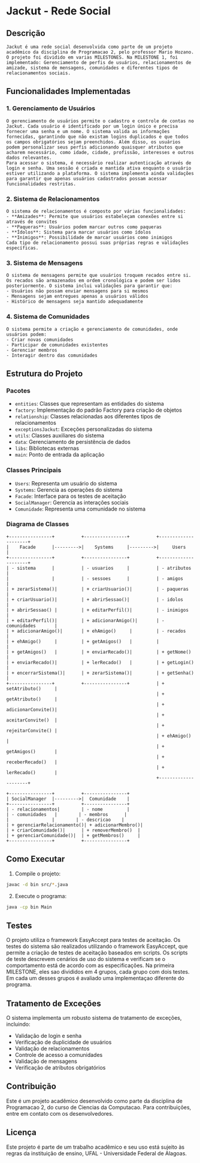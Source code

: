# Jackut - Rede Social

## Descrição
    Jackut é uma rede social desenvolvida como parte de um projeto acadêmico da disciplina de Programacao 2, pelo professor Mario Hozano.
    O projeto foi dividido em varias MILESTONES. Na MILESTONE 1, foi implementado: Gerenciamento de perfis de usuários, relacionamentos de amizade, sistema de mensagens, comunidades e diferentes tipos de relacionamentos sociais.

## Funcionalidades Implementadas

### 1. Gerenciamento de Usuários
    O gerenciamento de usuários permite o cadastro e controle de contas no Jackut. Cada usuário é identificado por um login único e precisa fornecer uma senha e um nome. O sistema valida as informações fornecidas, garantindo que não existam logins duplicados e que todos os campos obrigatórios sejam preenchidos. Além disso, os usuários podem personalizar seus perfis adicionando quaisquer atributos que acharem necessário, como idade, cidade, profissão, interesses e outros dados relevantes.
    Para acessar o sistema, é necessário realizar autenticação através de login e senha. Uma sessão é criada e mantida ativa enquanto o usuário estiver utilizando a plataforma. O sistema implementa ainda validações para garantir que apenas usuários cadastrados possam acessar funcionalidades restritas.

### 2. Sistema de Relacionamentos
    O sistema de relacionamentos é composto por várias funcionalidades:
    - **Amizades**: Permite que usuários estabeleçam conexões entre si através de convites
    - **Paqueras**: Usuários podem marcar outros como paqueras
    - **Ídolos**: Sistema para marcar usuários como ídolos
    - **Inimigos**: Possibilidade de marcar usuários como inimigos
    Cada tipo de relacionamento possui suas próprias regras e validações específicas.

### 3. Sistema de Mensagens
    O sistema de mensagens permite que usuários troquem recados entre si. Os recados são armazenados em ordem cronológica e podem ser lidos posteriormente. O sistema inclui validações para garantir que:
    - Usuários não possam enviar mensagens para si mesmos
    - Mensagens sejam entregues apenas a usuários válidos
    - Histórico de mensagens seja mantido adequadamente

### 4. Sistema de Comunidades
    O sistema permite a criação e gerenciamento de comunidades, onde usuários podem:
    - Criar novas comunidades
    - Participar de comunidades existentes
    - Gerenciar membros
    - Interagir dentro das comunidades

## Estrutura do Projeto

### Pacotes
- `entities`: Classes que representam as entidades do sistema
- `factory`: Implementação do padrão Factory para criação de objetos
- `relationship`: Classes relacionadas aos diferentes tipos de relacionamentos
- `exceptionsJackut`: Exceções personalizadas do sistema
- `utils`: Classes auxiliares do sistema
- `data`: Gerenciamento de persistência de dados
- `libs`: Bibliotecas externas
- `main`: Ponto de entrada da aplicação

### Classes Principais
- `Users`: Representa um usuário do sistema
- `Systems`: Gerencia as operações do sistema
- `Facade`: Interface para os testes de aceitação
- `SocialManager`: Gerencia as interações sociais
- `Comunidade`: Representa uma comunidade no sistema

### Diagrama de Classes 

``` 
+----------------+          +----------------+          +---------------------+
|    Facade      |--------->|    Systems     |--------->|     Users           |
+----------------+          +----------------+          +---------------------+
| - sistema      |          | - usuarios     |          | - atributos         |
|                |          | - sessoes      |          | - amigos            |
| + zerarSistema()|         | + criarUsuario()|         | - paqueras          |
| + criarUsuario()|         | + abrirSessao()|          | - idolos            |
| + abrirSessao() |         | + editarPerfil()|         | - inimigos          |
| + editarPerfil()|         | + adicionarAmigo()|       | - comunidades       |
| + adicionarAmigo()|       | + ehAmigo()     |         | - recados           |
| + ehAmigo()     |         | + getAmigos()   |         |                     |
| + getAmigos()   |         | + enviarRecado()|         | + getNome()         |
| + enviarRecado()|         | + lerRecado()   |         | + getLogin()        |
| + encerrarSistema()|      | + zerarSistema()|         | + getSenha()        |
+----------------+          +----------------+          | + setAtributo()     |
                                                        | + getAtributo()     |
                                                        | + adicionarConvite()|
                                                        | + aceitarConvite()  |
                                                        | + rejeitarConvite() |
                                                        | + ehAmigo()         |
                                                        | + getAmigos()       |
                                                        | + receberRecado()   |
                                                        | + lerRecado()       |
                                                        +---------------------+

+----------------+          +----------------+
| SocialManager  |--------->|  Comunidade    |
+----------------+          +----------------+
| - relacionamentos|        | - nome         |
| - comunidades   |        | - membros      |
|                |        | - descricao    |
| + gerenciarRelacionamento()| + adicionarMembro()|
| + criarComunidade()|      | + removerMembro()  |
| + gerenciarComunidade()|  | + getMembros()     |
+----------------+          +----------------+
```

## Como Executar

1. Compile o projeto:
```bash
javac -d bin src/*.java
```

2. Execute o programa:
```bash
java -cp bin Main
```

## Testes
O projeto utiliza o framework EasyAccept para testes de aceitação.
Os testes do sistema são realizados utilizando o framework EasyAccept, que permite a criação de testes de aceitação baseados em scripts. Os scripts de teste descrevem cenários de uso do sistema e verificam se o comportamento está de acordo com as especificações.
Na primeira MILESTONE, eles sao divididos em 4 grupos, cada grupo com dois testes. Em cada um desses grupos é avaliado uma implementaçao diferente do programa.

## Tratamento de Exceções
O sistema implementa um robusto sistema de tratamento de exceções, incluindo:
- Validação de login e senha
- Verificação de duplicidade de usuários
- Validação de relacionamentos
- Controle de acesso a comunidades
- Validação de mensagens
- Verificação de atributos obrigatórios

## Contribuição
Este é um projeto acadêmico desenvolvido como parte da disciplina de Programacao 2, do curso de Ciencias da Computacao. Para contribuições, entre em contato com os desenvolvedores.

## Licença
Este projeto é parte de um trabalho acadêmico e seu uso está sujeito às regras da instituição de ensino, UFAL - Universidade Federal de Alagoas. 